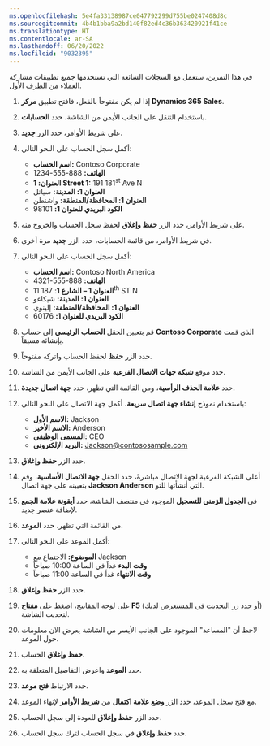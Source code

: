 ```yaml
---
ms.openlocfilehash: 5e4fa33138987ce047792299d755be0247408d8c
ms.sourcegitcommit: 4b4b1bba9a2bd140f82ed4c36b363420921f41ce
ms.translationtype: HT
ms.contentlocale: ar-SA
ms.lasthandoff: 06/20/2022
ms.locfileid: "9032395"
---
```

في هذا التمرين، ستعمل مع السجلات الشائعة التي تستخدمها جميع تطبيقات مشاركة العملاء من الطرف الأول.

1.  إذا لم يكن مفتوحاً بالفعل، فافتح تطبيق **مركز Dynamics 365 Sales**.
2.  باستخدام التنقل على الجانب الأيمن من الشاشة، حدد **الحسابات**.
3.  على شريط الأوامر، حدد الزر **جديد**.
4.  أكمل سجل الحساب على النحو التالي:
    
     -  **اسم الحساب:** Contoso Corporate
     -  **الهاتف:** 888-555-1234
     -  **العنوان: 1 Street 1:** 191 181<sup>st</sup> Ave N
     -  **العنوان 1: المدينة:** سياتل
     -  **العنوان 1: المحافظة/المنطقة:** واشنطن
     -  **الكود البريدي للعنوان 1:** 98101

5.  على شريط الأوامر، حدد الزر **حفظ وإغلاق** لحفظ سجل الحساب والخروج منه.
6.  في شريط الأوامر، من قائمة الحسابات، حدد الزر **جديد** مرة أخرى.
7.  أكمل سجل الحساب على النحو التالي:
    
     -  **اسم الحساب:** Contoso North America
     -  **الهاتف:** 888-555-4321
     -  **العنوان 1 – الشارع 1**: 187 11<sup>th</sup> ST N
     -  **العنوان 1: المدينة:** شيكاغو
     -  **العنوان 1: المحافظة/المنطقة:** إلينوي
     -  **الكود البريدي للعنوان 1:** 60176

8.  قم بتعيين الحقل **الحساب الرئيسي** إلى حساب **Contoso Corporate** الذي قمت بإنشائه مسبقاً.
9.  حدد الزر **حفظ** لحفظ الحساب واتركه مفتوحاً.
10. حدد موقع **شبكة جهات الاتصال الفرعية** على الجانب الأيمن من الشاشة.
11. حدد **علامة الحذف الرأسية**، ومن القائمة التي تظهر، حدد **جهة اتصال جديدة**.
12. باستخدام نموذج **إنشاء جهة اتصال سريعة**، أكمل جهة الاتصال على النحو التالي:
    
     -  **الاسم الأول:** Jackson
     -  **الاسم الأخير:** Anderson
     -  **المسمى الوظيفي:** CEO
     -  **البريد الإلكتروني:** Jackson@contososample.com

13. حدد الزر **حفظ وإغلاق**.
14. أعلى الشبكة الفرعية لجهة الاتصال مباشرةً، حدد الحقل **جهة الاتصال الأساسية**، وقم بتعيينه على جهة اتصال **Jackson Anderson** التي أنشأتها للتو.
15. في **الجدول الزمني للتسجيل** الموجود في منتصف الشاشة، حدد **أيقونة علامة الجمع** لإضافة عنصر جديد.
16. من القائمة التي تظهر، حدد **الموعد**.
17. أكمل الموعد على النحو التالي:
    
     -  **الموضوع:** الاجتماع مع Jackson
     -  **وقت البدء** غداً في الساعة 10:00 صباحاً
     -  **وقت الانتهاء** غداً في الساعة 11:00 صباحاً

18. حدد الزر **حفظ وإغلاق**.
19. على لوحة المفاتيح، اضغط على **مفتاح F5** (أو حدد زر التحديث في المستعرض لديك) لتحديث الشاشة.
20. لاحظ أن "المساعد" الموجود على الجانب الأيسر من الشاشة يعرض الآن معلومات حول الموعد.
21. **حفظ وإغلاق** الحساب.
22. حدد **الموعد** واعرض التفاصيل المتعلقة به.
23. حدد الارتباط **فتح موعد**.
24. مع فتح سجل الموعد، حدد الزر **وضع علامة اكتمال** من **شريط الأوامر** لإنهاء الموعد.
25. حدد الزر **حفظ وإغلاق** للعودة إلى سجل الحساب.
26. حدد **حفظ وإغلاق** في سجل الحساب لترك سجل الحساب.

